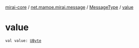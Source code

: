 [mirai-core](../../index.md) / [net.mamoe.mirai.message](../index.md) / [MessageType](index.md) / [value](./value.md)

# value

`val value: `[`UByte`](https://kotlinlang.org/api/latest/jvm/stdlib/kotlin/-u-byte/index.html)